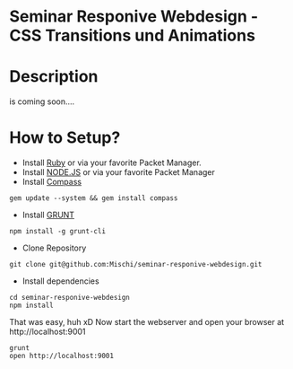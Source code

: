 Seminar Responive Webdesign - CSS Transitions und Animations
===========================

# Description

is coming soon....

# How to Setup?

* Install [Ruby](http://www.ruby-lang.org/en/downloads/) or via your favorite Packet Manager.
* Install [NODE.JS](http://nodejs.org/) or via your favorite Packet Manager
* Install [Compass](http://compass-style.org/) 

```
gem update --system && gem install compass
```

* Install [GRUNT](http://gruntjs.com/)

```
npm install -g grunt-cli
```

* Clone Repository

```
git clone git@github.com:Mischi/seminar-responive-webdesign.git
```

* Install dependencies

```
cd seminar-responive-webdesign
npm install
```

That was easy, huh xD
Now start the webserver and open your browser at http://localhost:9001

```
grunt
open http://localhost:9001
```
